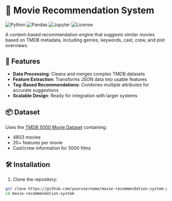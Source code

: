 # 🎥 Movie Recommendation System

![Python](https://img.shields.io/badge/Python-3.8%2B-blue)
![Pandas](https://img.shields.io/badge/Pandas-1.3+-brightgreen)
![Jupyter](https://img.shields.io/badge/Jupyter-Notebook-orange)
![License](https://img.shields.io/badge/License-MIT-lightgrey)

A content-based recommendation engine that suggests similar movies based on TMDB metadata, including genres, keywords, cast, crew, and plot overviews.

## 🌟 Features

- **Data Processing**: Cleans and merges complex TMDB datasets
- **Feature Extraction**: Transforms JSON data into usable features
- **Tag-Based Recommendations**: Combines multiple attributes for accurate suggestions
- **Scalable Design**: Ready for integration with larger systems

## 📦 Dataset

Uses the [TMDB 5000 Movie Dataset](https://www.kaggle.com/tmdb/tmdb-movie-metadata) containing:
- 4803 movies
- 20+ features per movie
- Cast/crew information for 5000 films

## 🛠️ Installation

1. Clone the repository:
```bash
git clone https://github.com/yourusername/movie-recommendation-system.git
cd movie-recommendation-system